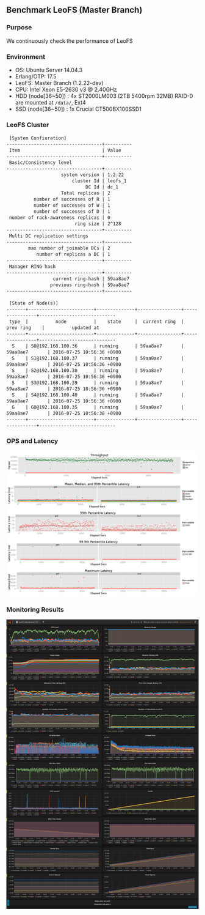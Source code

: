 ## Benchmark LeoFS (Master Branch)

### Purpose
We continuously check the performance of LeoFS

### Environment
* OS: Ubuntu Server 14.04.3
* Erlang/OTP: 17.5
* LeoFS: Master Branch (1.2.22-dev)
* CPU: Intel Xeon E5-2630 v3 @ 2.40GHz
* HDD (node[36~50]) : 4x ST2000LM003 (2TB 5400rpm 32MB) RAID-0 are mounted at `/data/`, Ext4
* SSD (node[36~50]) : 1x Crucial CT500BX100SSD1

### LeoFS Cluster
```
 [System Confiuration]
-----------------------------------+----------
 Item                              | Value    
-----------------------------------+----------
 Basic/Consistency level
-----------------------------------+----------
                    system version | 1.2.22
                        cluster Id | leofs_1
                             DC Id | dc_1
                    Total replicas | 2
          number of successes of R | 1
          number of successes of W | 1
          number of successes of D | 1
 number of rack-awareness replicas | 0
                         ring size | 2^128
-----------------------------------+----------
 Multi DC replication settings
-----------------------------------+----------
        max number of joinable DCs | 2
           number of replicas a DC | 1
-----------------------------------+----------
 Manager RING hash
-----------------------------------+----------
                 current ring-hash | 59aa8ae7
                previous ring-hash | 59aa8ae7
-----------------------------------+----------

 [State of Node(s)]
-------+------------------------+--------------+----------------+----------------+----------------------------
 type  |          node          |    state     |  current ring  |   prev ring    |          updated at         
-------+------------------------+--------------+----------------+----------------+----------------------------
  S    | S0@192.168.100.36      | running      | 59aa8ae7       | 59aa8ae7       | 2016-07-25 10:56:36 +0900
  S    | S1@192.168.100.37      | running      | 59aa8ae7       | 59aa8ae7       | 2016-07-25 10:56:36 +0900
  S    | S2@192.168.100.38      | running      | 59aa8ae7       | 59aa8ae7       | 2016-07-25 10:56:36 +0900
  S    | S3@192.168.100.39      | running      | 59aa8ae7       | 59aa8ae7       | 2016-07-25 10:56:36 +0900
  S    | S4@192.168.100.40      | running      | 59aa8ae7       | 59aa8ae7       | 2016-07-25 10:56:36 +0900
  G    | G0@192.168.100.35      | running      | 59aa8ae7       | 59aa8ae7       | 2016-07-25 10:56:38 +0900
-------+------------------------+--------------+----------------+----------------+----------------------------

```

### OPS and Latency
![ops-latency](summary.png)

### Monitoring Results
![monitoring-results](grafana.png)

